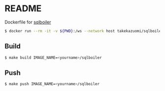 # README

Dockerfile for [sqlboiler](https://github.com/volatiletech/sqlboiler)

```sh
$ docker run --rm -it -v ${PWD}:/ws --network host takekazuomi/sqlboiler
```

## Build

```sh
$ make build IMAGE_NAME=<yourname>/sqlboiler
```

## Push

```sh
$ make push IMAGE_NAME=<yourname>/sqlboiler
```
